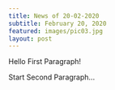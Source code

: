 ```yaml
---
title: News of 20-02-2020
subtitle: February 20, 2020
featured: images/pic03.jpg
layout: post
---
```


<p>Hello First Paragraph!</p>
<p>Start Second Paragraph...</p>
